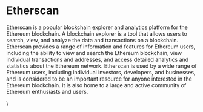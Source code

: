 # Etherscan

Etherscan is a popular blockchain explorer and analytics platform for the Ethereum blockchain. A blockchain explorer is a tool that allows users to search, view, and analyze the data and transactions on a blockchain. Etherscan provides a range of information and features for Ethereum users, including the ability to view and search the Ethereum blockchain, view individual transactions and addresses, and access detailed analytics and statistics about the Ethereum network. Etherscan is used by a wide range of Ethereum users, including individual investors, developers, and businesses, and is considered to be an important resource for anyone interested in the Ethereum blockchain. It is also home to a large and active community of Ethereum enthusiasts and users.

\
